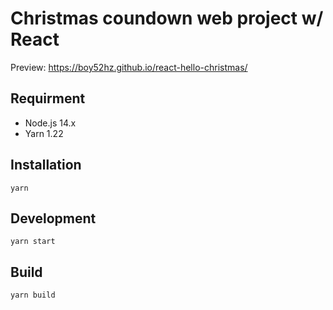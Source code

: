 # Christmas coundown web project w/ React
Preview: https://boy52hz.github.io/react-hello-christmas/

## Requirment
- Node.js 14.x
- Yarn 1.22

## Installation
`yarn`

## Development
`yarn start`

## Build
`yarn build`
